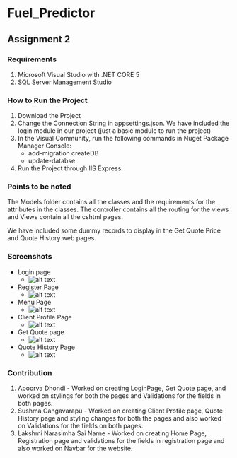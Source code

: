 # Fuel_Predictor

## Assignment 2

### Requirements
1. Microsoft Visual Studio with .NET CORE 5
2. SQL Server Management Studio



### How to Run the Project
1. Download the Project 
2. Change the Connection String in appsettings.json. We have included the login module in our project (just a basic module to run the project)
3. In the Visual Community, run the following commands in Nuget Package Manager Console:
    * add-migration createDB
    * update-databse
4. Run the Project through IIS Express.
    
### Points to be noted
The Models folder contains all the classes and the requirements for the attributes in the classes. The controller contains all the routing for the views and Views contain all the cshtml pages.

We have included some dummy records to display in the Get Quote Price and Quote History web pages.


### Screenshots
* Login page
  * ![alt text](https://user-images.githubusercontent.com/42679257/175847183-dadcfbcc-be24-4caf-a778-8fb0456ef45c.PNG)
* Register Page
  * ![alt text](https://user-images.githubusercontent.com/42679257/175847373-5c6cdbdf-744e-4289-822f-9608f1c77948.PNG)
* Menu Page
  * ![alt text](https://user-images.githubusercontent.com/42679257/175847422-9676b0fe-c92c-4539-9dc4-a2bbed782a41.PNG)
* Client Profile Page
  * ![alt text](https://user-images.githubusercontent.com/42679257/175847459-08fe9d06-79bf-41a7-a373-ff392e6bd6da.PNG)
* Get Quote page
  * ![alt text](https://user-images.githubusercontent.com/42679257/175847511-5a517eee-0084-4905-82dc-5859d1169e36.PNG)
* Quote History Page
  * ![alt text](https://user-images.githubusercontent.com/42679257/175847549-3a3e3ea8-fb86-4fad-99ca-9130313312ac.PNG)


### Contribution
1. Apoorva Dhondi - Worked on creating LoginPage, Get Quote page, and worked on stylings for both the pages and Validations for the fields in both pages.
2. Sushma Gangavarapu - Worked on creating Client Profile page, Quote History page and styling changes for both the pages and also worked on Validations for the fields    on both pages.
3. Lakshmi Narasimha Sai Narne - Worked on creating Home Page, Registration page and validations for the fields in registration page and also worked on Navbar for the    website.  



